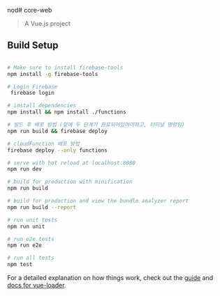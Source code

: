 nod# core-web

> A Vue.js project

## Build Setup

``` bash

# Make sure to install firebase-tools
npm install -g firebase-tools

# Login Firebase
 firebase login

# install dependencies
npm install && npm install ./functions

# 빌드 후 배포 방법 (앞에 두 단계가 완료되어있어야하고, 터미널 명령임)
npm run build && firebase deploy

# cloudFunction 배포 방법
firebase deploy --only functions

# serve with hot reload at localhost:8080
npm run dev

# build for production with minification
npm run build

# build for production and view the bundle analyzer report
npm run build --report

# run unit tests
npm run unit

# run e2e tests
npm run e2e

# run all tests
npm test
```

For a detailed explanation on how things work, check out the [guide](http://vuejs-templates.github.io/webpack/) and [docs for vue-loader](http://vuejs.github.io/vue-loader).
